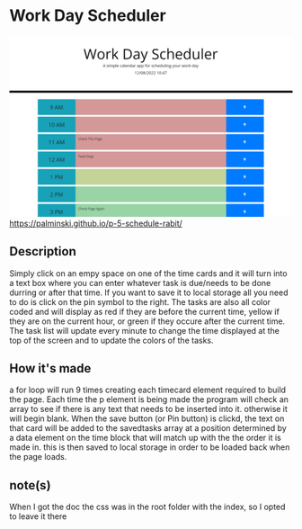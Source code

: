 # Work Day Scheduler
![Image of application](./screenshot.PNG)
https://palminski.github.io/p-5-schedule-rabit/

## Description
Simply click on an empy space on one of the time cards and it will turn into a text box where you can enter whatever task is due/needs to be done durring or after that time. If you want to save it to local storage all you need to do is click on the pin symbol to the right. The tasks are also all color coded and will display as red if they are before the current time, yellow if they are on the current hour, or green if they occure after the current time. The task list will update every minute to change the time displayed at the top of the screen and to update the colors of the tasks.

## How it's made
 a for loop will run 9 times creating each timecard element required to build the page. Each time the p element is being made the program will check an array to see if there is any text that needs to be inserted into it. otherwise it will begin blank. 
 When the save button (or Pin button) is clickd, the text on that card will be added to the savedtasks array at a position determined by a data element on the time block that will match up with the the order it is made in. this is then saved to local storage in order to be loaded back when the page loads.

 ## note(s)
When I got the doc the css was in the root folder with the index, so I opted to leave it there